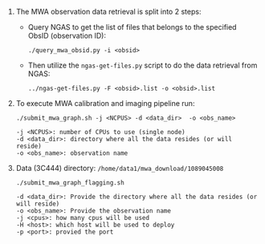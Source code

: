 1. The MWA observation data retrieval is split into 2 steps:

    * Query NGAS to get the list of files that belongs to the specified
      ObsID (observation ID):

      ```
      ./query_mwa_obsid.py -i <obsid>
      ```

    * Then utilize the `ngas-get-files.py` script to do the data retrieval
      from NGAS:

      ```
      ../ngas-get-files.py -F <obsid>.list -o <obsid>.list
      ```

2. To execute MWA calibration and imaging pipeline run:

    ```
    ./submit_mwa_graph.sh -j <NCPUS> -d <data_dir>  -o <obs_name>

    -j <NCPUS>: number of CPUs to use (single node)
    -d <data_dir>: directory where all the data resides (or will reside)
    -o <obs_name>: observation name
    ```

3. Data (3C444) directory: `/home/data1/mwa_download/1089045008`

    ```
    ./submit_mwa_graph_flagging.sh

    -d <data_dir>: Provide the directory where all the data resides (or will reside)
    -o <obs_name>: Provide the observation name
    -j <cpus>: how many cpus will be used
    -H <host>: which host will be used to deploy
    -p <port>: provied the port
    ```
